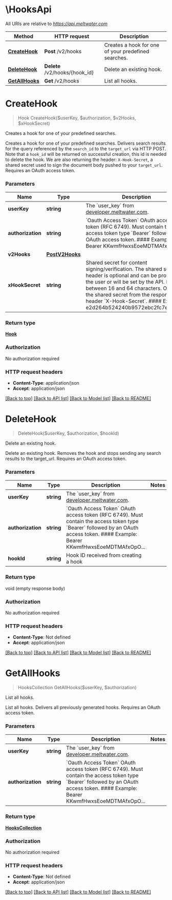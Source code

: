# \HooksApi

All URIs are relative to *https://api.meltwater.com*

Method | HTTP request | Description
------------- | ------------- | -------------
[**CreateHook**](HooksApi.md#CreateHook) | **Post** /v2/hooks | Creates a hook for one of your predefined searches.
[**DeleteHook**](HooksApi.md#DeleteHook) | **Delete** /v2/hooks/{hook_id} | Delete an existing hook.
[**GetAllHooks**](HooksApi.md#GetAllHooks) | **Get** /v2/hooks | List all hooks.


# **CreateHook**
> Hook CreateHook($userKey, $authorization, $v2Hooks, $xHookSecret)

Creates a hook for one of your predefined searches.

Creates a hook for one of your predefined searches.  Delivers search results for the query referenced by the `search_id` to the `target_url` via HTTP POST. Note that a `hook_id` will be returned on successful creation, this id is needed to delete the hook.   We are also returning the header: `X-Hook-Secret`, a shared secret used to sign the document body pushed to your `target_url`.    Requires an OAuth access token.


### Parameters

Name | Type | Description  | Notes
------------- | ------------- | ------------- | -------------
 **userKey** | **string**| The &#x60;user_key&#x60; from [developer.meltwater.com](https://developer.meltwater.com/admin/applications/). | 
 **authorization** | **string**| &#x60;Oauth Access Token&#x60;    OAuth access token (RFC 6749). Must contain the access token type &#x60;Bearer&#x60;  followed by an OAuth access token.    #### Example:        Bearer KKwmfHwxsEoeMDTMAfxOpO... | 
 **v2Hooks** | [**PostV2Hooks**](PostV2Hooks.md)|  | 
 **xHookSecret** | **string**| Shared secret for content signing/verification.    The shared secret header is optional and can be provided by the user or will  be set by the API. Must be between 16 and 64 characters.  Obtain the shared secret from the response header &#x60;X-Hook-Secret&#x60;.    #### Example:        e2d264b524240b9572ebc2fc7eebd980 | [optional] 

### Return type

[**Hook**](Hook.md)

### Authorization

No authorization required

### HTTP request headers

 - **Content-Type**: application/json
 - **Accept**: application/json

[[Back to top]](#) [[Back to API list]](../README.md#documentation-for-api-endpoints) [[Back to Model list]](../README.md#documentation-for-models) [[Back to README]](../README.md)

# **DeleteHook**
> DeleteHook($userKey, $authorization, $hookId)

Delete an existing hook.

Delete an existing hook.  Removes the hook and stops sending any search results to the target_url.    Requires an OAuth access token.


### Parameters

Name | Type | Description  | Notes
------------- | ------------- | ------------- | -------------
 **userKey** | **string**| The &#x60;user_key&#x60; from [developer.meltwater.com](https://developer.meltwater.com/admin/applications/). | 
 **authorization** | **string**| &#x60;Oauth Access Token&#x60;    OAuth access token (RFC 6749). Must contain the access token type &#x60;Bearer&#x60;  followed by an OAuth access token.    #### Example:        Bearer KKwmfHwxsEoeMDTMAfxOpO... | 
 **hookId** | **string**| Hook ID received from creating a hook | 

### Return type

void (empty response body)

### Authorization

No authorization required

### HTTP request headers

 - **Content-Type**: Not defined
 - **Accept**: application/json

[[Back to top]](#) [[Back to API list]](../README.md#documentation-for-api-endpoints) [[Back to Model list]](../README.md#documentation-for-models) [[Back to README]](../README.md)

# **GetAllHooks**
> HooksCollection GetAllHooks($userKey, $authorization)

List all hooks.

List all hooks.     Delivers all previously generated hooks.    Requires an OAuth access token.


### Parameters

Name | Type | Description  | Notes
------------- | ------------- | ------------- | -------------
 **userKey** | **string**| The &#x60;user_key&#x60; from [developer.meltwater.com](https://developer.meltwater.com/admin/applications/). | 
 **authorization** | **string**| &#x60;Oauth Access Token&#x60;    OAuth access token (RFC 6749). Must contain the access token type &#x60;Bearer&#x60;  followed by an OAuth access token.    #### Example:        Bearer KKwmfHwxsEoeMDTMAfxOpO... | 

### Return type

[**HooksCollection**](HooksCollection.md)

### Authorization

No authorization required

### HTTP request headers

 - **Content-Type**: Not defined
 - **Accept**: application/json

[[Back to top]](#) [[Back to API list]](../README.md#documentation-for-api-endpoints) [[Back to Model list]](../README.md#documentation-for-models) [[Back to README]](../README.md)


